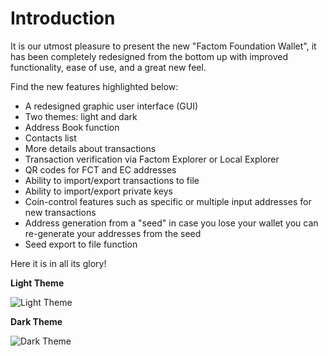 # Introduction

It is our utmost pleasure to present the new "Factom Foundation Wallet", it has been completely redesigned from the bottom up with improved functionality, ease of use, and a great new feel.

Find the new features highlighted below:

* A redesigned graphic user interface (GUI)
* Two themes: light and dark
* Address Book function
* Contacts list
* More details about transactions
* Transaction verification via Factom Explorer or Local Explorer
* QR codes for FCT and EC addresses
* Ability to import/export transactions to file
* Ability to import/export private keys 
* Coin-control features such as specific or multiple input addresses for new transactions
* Address generation from a "seed" in case you lose your wallet you can re-generate your addresses from the seed
* Seed export to file function 

Here it is in all its glory!

**Light Theme**

![Light Theme](/images/wallet_001.png)

**Dark Theme**

![Dark Theme](/images/wallet_002.png)